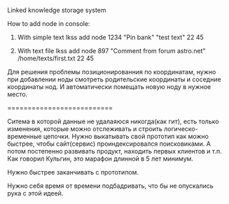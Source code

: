 Linked knowledge storage system


How to add node in console:

1. With simple text
    lkss add node 1234 "Pin bank" "test text" 22 45

2. With text file
    lkss add node 897 "Comment from forum astro.net" /home/texts/first.txt 22 45

Для решения проблемы позиционированния по координатам, нужно при добавлении ноды смотреть родительские координаты и соседние координаты нод.
И автоматически помещать новую ноду в нужное место.

==========================

Ситема в которой данные не удалаяюся никогда(как гит), есть только изменения, которые можно отслеживать и строить логическо-временные цепочки.
Нужно выкатывать свой прототип как можно быстрее, чтобы сайт(сервис) проиндексировался поисковиками.
А потом постепенно развивать продукт, находить первых клиентов и т.п.
Как говорил Кульгин, это марафон длинной в 5 лет минимум.

Нужно быстрее заканчивать с прототипом.

Нужно себя время от времени подбадривать, что бы не опускались рука с этой идеей.
